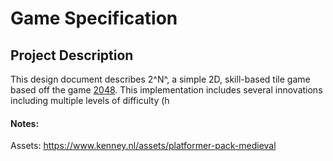 # Game Specification
## Project Description
This design document describes 2^N^, a simple 2D, skill-based tile game based off the game [2048](https://play2048.co/).  This implementation includes several innovations including multiple levels of difficulty (h
#### Notes:
Assets: https://www.kenney.nl/assets/platformer-pack-medieval
<!--stackedit_data:
eyJoaXN0b3J5IjpbLTE4MDk3Njg2NDQsMjI3NTk3NTQwLDExNz
M3NjkxMjEsLTE3NDQ4NTQyNjRdfQ==
-->